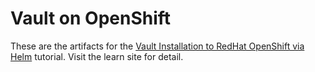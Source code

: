 # Vault on OpenShift

These are the artifacts for the [Vault Installation to RedHat OpenShift via Helm](https://learn.hashicorp.com/vault/kubernetes/openshift)
tutorial. Visit the learn site for detail.